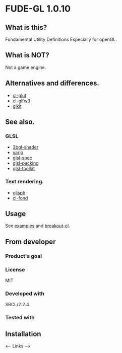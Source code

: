 # FUDE-GL 1.0.10
## What is this?
Fundamental Utility Definitions Especially for openGL.

## What is NOT?
Not a game engine.

## Alternatives and differences.

* [cl-glut]
* [cl-glfw3]
* [glkit]

## See also.
### GLSL
* [3bgl-shader]
* [varjo]
* [glsl-spec]
* [glsl-packing]
* [glsl-toolkit]

### Text rendering.
* [glisph]
* [cl-fond]

## Usage
See [examples] and [breakout-cl].

## From developer

### Product's goal

### License
MIT

### Developed with
SBCL/2.2.4

### Tested with

## Installation

<-- Links -->

[cl-glut]:https://github.com/3b/cl-opengl/tree/master/glut
[cl-glfw3]:https://github.com/AlexCharlton/cl-glfw3
[glkit]:https://github.com/lispgames/glkit
[3bgl-shader]:https://github.com/3b/3bgl-shader.git
[varjo]:https://github.com/cbaggers/varjo.git
[glsl-spec]:https://github.com/cbaggers/glsl-spec.git
[glsl-packing]:https://github.com/3b/glsl-packing.git
[glsl-toolkit]:https://github.com/Shirakumo/glsl-toolkit.git
[examples]:examples/examples.lisp
[breakout-cl]:https://github.com/hyotang666/breakout-cl
[glisph]:https://github.com/tamamu/glisph
[cl-fond]:https://github.com/Shirakumo/cl-fond
